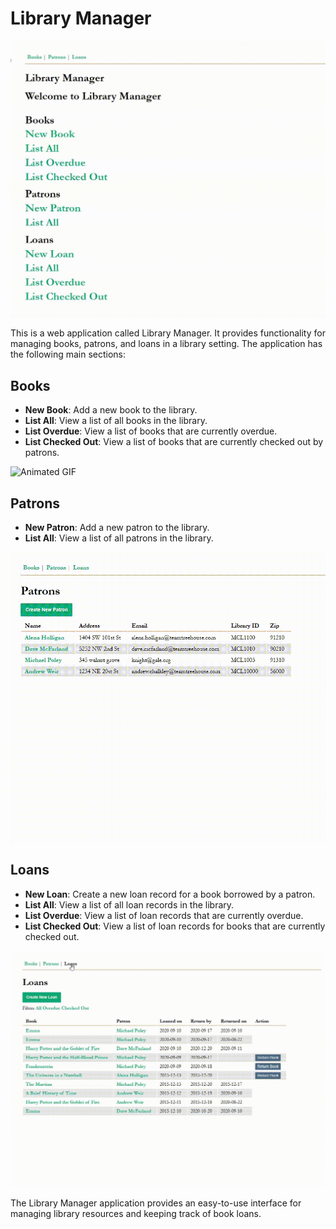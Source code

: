 # Library Manager

![Animated GIF](./public/images/LibraryManagerMainNavExample.gif)

This is a web application called Library Manager. It provides functionality for managing books, patrons, and loans in a library setting. The application has the following main sections:

## Books
- **New Book**: Add a new book to the library.
- **List All**: View a list of all books in the library.
- **List Overdue**: View a list of books that are currently overdue.
- **List Checked Out**: View a list of books that are currently checked out by patrons.

![Animated GIF](./public/images/LibraryManagerBooksExample.gif)

## Patrons
- **New Patron**: Add a new patron to the library.
- **List All**: View a list of all patrons in the library.

![Animated GIF](./public/images/LibraryManagerPatronExample.gif)

## Loans
- **New Loan**: Create a new loan record for a book borrowed by a patron.
- **List All**: View a list of all loan records in the library.
- **List Overdue**: View a list of loan records that are currently overdue.
- **List Checked Out**: View a list of loan records for books that are currently checked out.

![Animated GIF](./public/images/LibraryManagerLoanExample.gif)

The Library Manager application provides an easy-to-use interface for managing library resources and keeping track of book loans.
